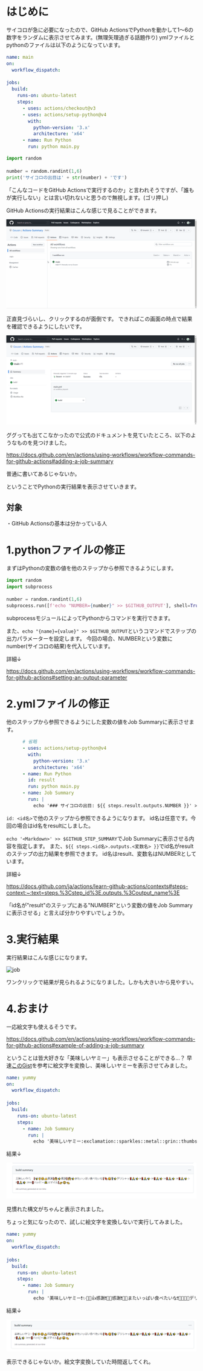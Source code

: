 <!--
title:   【GitHub Actions】Job SummaryでGitHub ActionsでのPythonの実行結果を見やすくする
tags:    GitHubActions,Python,備忘録,初心者
id:      dbec1493f690a2290729
private: false
-->
# はじめに

サイコロが急に必要になったので、GitHub ActionsでPythonを動かして1～6の数字をランダムに表示させてみます。(無理矢理過ぎる話題作り)
ymlファイルとpythonのファイルは以下のようになっています。

```yaml:main.yml
name: main
on:
  workflow_dispatch:

jobs:
  build:
    runs-on: ubuntu-latest
    steps:
      - uses: actions/checkout@v3
      - uses: actions/setup-python@v4
        with:
          python-version: '3.x'
          architecture: 'x64'
      - name: Run Python
        run: python main.py
```

```python:main.py
import random

number = random.randint(1,6)
print('サイコロの出目は' + str(number) + 'です')
```

「こんなコードをGitHub Actionsで実行するのか」と言われそうですが、「誰もが実行しない」とは言い切れないと思うので無視します。(ゴリ押し)

GitHub Actionsの実行結果はこんな感じで見ることができます。

![GitHub Actionsの実行結果](image/230219/open.gif)

正直見づらいし、クリックするのが面倒です。
できればこの画面の時点で結果を確認できるようにしたいです。

![result](image/230219/summary_page.png)

ググっても出てこなかったので公式のドキュメントを見ていたところ、以下のようなものを見つけました。

https://docs.github.com/en/actions/using-workflows/workflow-commands-for-github-actions#adding-a-job-summary

普通に書いてあるじゃないか。

ということでPythonの実行結果を表示させていきます。


## 対象

・GitHub Actionsの基本は分かっている人

# 1.pythonファイルの修正

まずはPythonの変数の値を他のステップから参照できるようにします。

```python:main.py
import random
import subprocess

number = random.randint(1,6)
subprocess.run([f'echo "NUMBER={number}" >> $GITHUB_OUTPUT'], shell=True)
```

subprocessモジュールによってPythonからコマンドを実行できます。

また、```echo "{name}={value}" >> $GITHUB_OUTPUT```というコマンドでステップの出力パラメーターを設定します。
今回の場合、NUMBERという変数にnumber(サイコロの結果)を代入しています。

詳細↓

https://docs.github.com/en/actions/using-workflows/workflow-commands-for-github-actions#setting-an-output-parameter

# 2.ymlファイルの修正

他のステップから参照できるようにした変数の値をJob Summaryに表示させます。

```yaml:main.yml
      # 省略
      - uses: actions/setup-python@v4
        with:
          python-version: '3.x'
          architecture: 'x64'
      - name: Run Python
        id: result
        run: python main.py
      - name: Job Summary
        run: |
          echo '### サイコロの出目: ${{ steps.result.outputs.NUMBER }}' >> $GITHUB_STEP_SUMMARY
```

```id: <id名>```で他のステップから参照できるようになります。
id名は任意です。今回の場合はid名をresultにしました。

```echo '<Markdown>' >> $GITHUB_STEP_SUMMARY```でJob Summaryに表示させる内容を指定します。
また、```${{ steps.<id名>.outputs.<変数名> }}```でid名がresultのステップの出力結果を参照できます。
id名はresult、変数名はNUMBERとしています。

詳細↓

https://docs.github.com/ja/actions/learn-github-actions/contexts#steps-context:~:text=steps.%3Cstep_id%3E.outputs.%3Coutput_name%3E

「id名が"result"のステップにある"NUMBER"という変数の値をJob Summaryに表示させる」と言えば分かりやすいでしょうか。

# 3.実行結果

実行結果はこんな感じになります。

![job](https://raw.githubusercontent.com/Geusen/Qiita_Geusen/main/image/230219/job.gif)

ワンクリックで結果が見られるようになりました。しかも大きいから見やすい。

# 4.おまけ

一応絵文字も使えるそうです。

https://docs.github.com/en/actions/using-workflows/workflow-commands-for-github-actions#example-of-adding-a-job-summary

ということは皆大好きな「美味しいヤミー」も表示させることができる...？
早速[このGist](https://gist.github.com/rxaviers/7360908)を参考に絵文字を変換し、美味しいヤミーを表示させてみました。


```yaml:yummy.yml
name: yummy
on:
  workflow_dispatch:

jobs:
  build:
    runs-on: ubuntu-latest
    steps:
      - name: Job Summary
        run: |
          echo '美味しいヤミー:exclamation::sparkles::metal::grin::thumbsup:感謝:exclamation::raised_hands::sparkles:感謝:exclamation::raised_hands::sparkles:またいっぱい食べたいな:exclamation::meat_on_bone::yum::fork_and_knife::sparkles:デリシャッ‼️:pray::sparkles:ｼｬ‼️:pray::sparkles: ｼｬ‼️:pray::sparkles: ｼｬ‼️:pray::sparkles: ｼｬ‼️:pray::sparkles: ｼｬ‼️:pray::sparkles: ｼｬｯｯ‼ハッピー:star2:スマイル:exclamation::point_right::grin::point_left:' >> $GITHUB_STEP_SUMMARY
```

結果↓

![yummy](image/230219/yummy2.png)

見慣れた構文がちゃんと表示されました。

ちょっと気になったので、試しに絵文字を変換しないで実行してみました。

```yaml:yummy.yml
name: yummy
on:
  workflow_dispatch:

jobs:
  build:
    runs-on: ubuntu-latest
    steps:
      - name: Job Summary
        run: |
          echo '美味しいヤミー❗️✨🤟😁👍感謝❗️🙌✨感謝❗️🙌✨またいっぱい食べたいな❗️🍖😋🍴✨デリシャッ‼️🙏✨ｼｬ‼️🙏✨ ｼｬ‼️🙏✨ ｼｬ‼️🙏✨ ｼｬ‼️🙏✨ ｼｬ‼️🙏✨ ｼｬｯｯ‼ハッピー🌟スマイル❗️👉😁👈' >> $GITHUB_STEP_SUMMARY
```

結果↓

![yummy2](image/230219/yummy3.png)

表示できるじゃないか。絵文字変換していた時間返してくれ。
